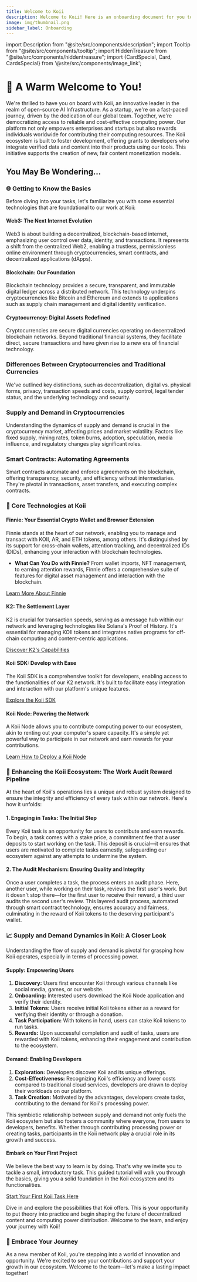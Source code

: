 ```yaml
---
title: Welcome to Koii
description: Welcome to Koii! Here is an onboarding document for you to get started.
image: img/thumbnail.png
sidebar_label: Onboarding
---
```


import Description from "@site/src/components/description";
import Tooltip from "@site/src/components/tooltip";
import HiddenTreasure from "@site/src/components/hiddentreasure";
import {CardSpecial, Card, CardsSpecial} from '@site/src/components/image_link';

# 🎉 A Warm Welcome to You!

We're thrilled to have you on board with Koii, an innovative leader in the realm of open-source AI Infrastructure. As a startup, we're on a fast-paced journey, driven by the dedication of our global team. Together, we're democratizing access to reliable and cost-effective computing power. Our platform not only empowers enterprises and startups but also rewards individuals worldwide for contributing their computing resources. The Koii ecosystem is built to foster development, offering grants to developers who integrate verified data and content into their products using our tools. This initiative supports the creation of new, fair content monetization models.

## You May Be Wondering...

<CardsSpecial>
  <Card
      title="<h3><p>💡 <strong>Create a Koii Task</strong></p><h3>"
      link="https://github.com/koii-network/ezsandbox"
      svgName="createKoiiTask"
      cardPerRow="3"
    />
  <CardSpecial
      title="<h3><p>⚙️ <strong>Get a Koii wallet</strong></p><h3>"
      link="/develop/category/koii-command-line-tool"
      svgName="koiiCLI"
      cardPerRow="3"
  />
  <CardSpecial
      title="<h3><p>🛠️ <strong>Koii JavaScript API</strong></p><h3>"
      link="/develop/koii-software-toolkit-sdk/what-is-the-koii-sdk"
      svgName="koiiJSAPI"
      cardPerRow="3"
    />
</CardsSpecial>

### 🌐 Getting to Know the Basics

Before diving into your tasks, let's familiarize you with some essential technologies that are foundational to our work at Koii:

#### **Web3: The Next Internet Evolution**

Web3 is about building a decentralized, blockchain-based internet, emphasizing user control over data, identity, and transactions. It represents a shift from the centralized Web2, enabling a trustless, permissionless online environment through cryptocurrencies, smart contracts, and decentralized applications (dApps).

#### **Blockchain: Our Foundation**

Blockchain technology provides a secure, transparent, and immutable digital ledger across a distributed network. This technology underpins cryptocurrencies like Bitcoin and Ethereum and extends to applications such as supply chain management and digital identity verification.

#### **Cryptocurrency: Digital Assets Redefined**

Cryptocurrencies are secure digital currencies operating on decentralized blockchain networks. Beyond traditional financial systems, they facilitate direct, secure transactions and have given rise to a new era of financial technology.

### **Differences Between Cryptocurrencies and Traditional Currencies**

We've outlined key distinctions, such as decentralization, digital vs. physical forms, privacy, transaction speeds and costs, supply control, legal tender status, and the underlying technology and security.

### **Supply and Demand in Cryptocurrencies**

Understanding the dynamics of supply and demand is crucial in the cryptocurrency market, affecting prices and market volatility. Factors like fixed supply, mining rates, token burns, adoption, speculation, media influence, and regulatory changes play significant roles.

### **Smart Contracts: Automating Agreements**

Smart contracts automate and enforce agreements on the blockchain, offering transparency, security, and efficiency without intermediaries. They're pivotal in transactions, asset transfers, and executing complex contracts.

### 💾 Core Technologies at Koii

#### **Finnie: Your Essential Crypto Wallet and Browser Extension**

Finnie stands at the heart of our network, enabling you to manage and transact with KOII, AR, and ETH tokens, among others. It's distinguished by its support for cross-chain wallets, attention tracking, and decentralized IDs (DIDs), enhancing your interaction with blockchain technologies.

- **What Can You Do with Finnie?** From wallet imports, NFT management, to earning attention rewards, Finnie offers a comprehensive suite of features for digital asset management and interaction with the blockchain.

[Learn More About Finnie](https://chromewebstore.google.com/detail/finnie/cjmkndjhnagcfbpiemnkdpomccnjblmj)

#### **K2: The Settlement Layer**

K2 is crucial for transaction speeds, serving as a message hub within our network and leveraging technologies like Solana's Proof of History. It's essential for managing KOII tokens and integrates native programs for off-chain computing and content-centric applications.

[Discover K2's Capabilities](https://docs.koii.network/concepts/settlement-layer/k2-tick-tock-fast-blocks)

#### **Koii SDK: Develop with Ease**

The Koii SDK is a comprehensive toolkit for developers, enabling access to the functionalities of our K2 network. It's built to facilitate easy integration and interaction with our platform's unique features.

[Explore the Koii SDK](https://docs.koii.network/develop/koii-software-toolkit-sdk/what-is-the-koii-sdk)

#### **Koii Node: Powering the Network**

A Koii Node allows you to contribute computing power to our ecosystem, akin to renting out your computer's spare capacity. It's a simple yet powerful way to participate in our network and earn rewards for your contributions.

[Learn How to Deploy a Koii Node](https://blog.koii.network/How-to-deploy-a-koii-task-in-less-than-5mins/)

### 🔄 **Enhancing the Koii Ecosystem: The Work Audit Reward Pipeline**

At the heart of Koii's operations lies a unique and robust system designed to ensure the integrity and efficiency of every task within our network. Here's how it unfolds:

#### **1. Engaging in Tasks: The Initial Step**

Every Koii task is an opportunity for users to contribute and earn rewards. To begin, a task comes with a stake price, a commitment fee that a user deposits to start working on the task. This deposit is crucial—it ensures that users are motivated to complete tasks earnestly, safeguarding our ecosystem against any attempts to undermine the system.

#### **2. The Audit Mechanism: Ensuring Quality and Integrity**

Once a user completes a task, the process enters an audit phase. Here, another user, while working on their task, reviews the first user's work. But it doesn't stop there—for the first user to receive their reward, a third user audits the second user's review. This layered audit process, automated through smart contract technology, ensures accuracy and fairness, culminating in the reward of Koii tokens to the deserving participant's wallet.

### 📈 **Supply and Demand Dynamics in Koii: A Closer Look**

Understanding the flow of supply and demand is pivotal for grasping how Koii operates, especially in terms of processing power.

#### **Supply: Empowering Users**

1. **Discovery:** Users first encounter Koii through various channels like social media, games, or our website.
2. **Onboarding:** Interested users download the Koii Node application and verify their identity.
3. **Initial Tokens:** Users receive initial Koii tokens either as a reward for verifying their identity or through a donation.
4. **Task Participation:** With tokens in hand, users can stake Koii tokens to run tasks.
5. **Rewards:** Upon successful completion and audit of tasks, users are rewarded with Koii tokens, enhancing their engagement and contribution to the ecosystem.

#### **Demand: Enabling Developers**

1. **Exploration:** Developers discover Koii and its unique offerings.
2. **Cost-Effectiveness:** Recognizing Koii's efficiency and lower costs compared to traditional cloud services, developers are drawn to deploy their workloads on our platform.
3. **Task Creation:** Motivated by the advantages, developers create tasks, contributing to the demand for Koii's processing power.

This symbiotic relationship between supply and demand not only fuels the Koii ecosystem but also fosters a community where everyone, from users to developers, benefits. Whether through contributing processing power or creating tasks, participants in the Koii network play a crucial role in its growth and success.

#### **Embark on Your First Project**

We believe the best way to learn is by doing. That's why we invite you to tackle a small, introductory task. This guided tutorial will walk you through the basics, giving you a solid foundation in the Koii ecosystem and its functionalities.

[Start Your First Koii Task Here](/develop/write-a-koii-task/task-development-guide/)

Dive in and explore the possibilities that Koii offers. This is your opportunity to put theory into practice and begin shaping the future of decentralized content and computing power distribution. Welcome to the team, and enjoy your journey with Koii!

### 🚀 Embrace Your Journey

As a new member of Koii, you're stepping into a world of innovation and opportunity. We're excited to see your contributions and support your growth in our ecosystem. Welcome to the team—let's make a lasting impact together!
